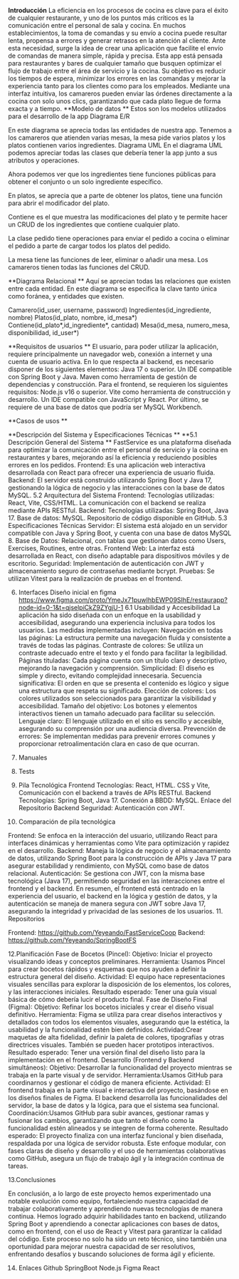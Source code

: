 **Introducción**
La eficiencia en los procesos de cocina es clave para el éxito de cualquier restaurante, y uno de los puntos más críticos es la comunicación entre el personal de sala y cocina. En muchos establecimientos, la toma de comandas y su envío a cocina puede resultar lenta, propensa a errores y generar retrasos en la atención al cliente. Ante esta necesidad, surge la idea de crear una aplicación que facilite el envío de comandas de manera simple, rápida y precisa.
Esta app está pensada para restaurantes y bares de cualquier tamaño que busquen optimizar el flujo de trabajo entre el área de servicio y la cocina. Su objetivo es reducir los tiempos de espera, minimizar los errores en las comandas y mejorar la experiencia tanto para los clientes como para los empleados. Mediante una interfaz intuitiva, los camareros pueden enviar las órdenes directamente a la cocina con solo unos clics, garantizando que cada plato llegue de forma exacta y a tiempo.
**Modelo de datos
**
Estos son los modelos utilizados para el desarrollo de la app
Diagrama E/R

En este diagrama se aprecia todas las entidades de nuestra app. Tenemos a los camareros que atienden varias mesas, la mesa pide varios platos y los platos contienen varios ingredientes.
Diagrama UML
En el diagrama UML podemos apreciar todas las clases que debería tener la app junto a sus atributos y operaciones.

Ahora podemos ver que los ingredientes  tiene funciones públicas para obtener el conjunto o un solo ingrediente específico.

En platos, se aprecia que a parte de obtener los platos, tiene una función para abrir el modificador del plato.

Contiene es el que muestra las modificaciones del plato y te permite hacer un CRUD de los ingredientes que contiene cualquier plato.

La clase pedido tiene operaciones para enviar el pedido a cocina o eliminar el pedido a parte de cargar todos los platos del pedido.

La mesa tiene las funciones de leer, eliminar o añadir una mesa.
Los camareros tienen todas las funciones del CRUD.



**Diagrama Relacional
**
Aquí se aprecian todas las relaciones que existen entre cada entidad. En este diagrama se especifica la clave tanto única como foránea, y entidades que existen.

Camarero(id_user, username, password)
Ingredientes(id_ingrediente, nombre)
Platos(id_plato, nombre, id_mesa*)
Contiene(id_plato*,id_ingrediente*, cantidad)
Mesa(id_mesa, numero_mesa, disponibilidad, id_user*)

**Requisitos de usuarios
**
El usuario, para poder utilizar la aplicación, requiere principalmente un navegador web, conexión a internet y una cuenta de usuario activa.
En lo que respecta al backend, es necesario disponer de los siguientes elementos:
Java 17 o superior.
Un IDE compatible con Spring Boot y Java.
Maven como herramienta de gestión de dependencias y construcción.
Para el frontend, se requieren los siguientes requisitos:
Node.js v16 o superior.
Vite como herramienta de construcción y desarrollo.
Un IDE compatible con JavaScript y React.
Por último, se requiere de una base de datos que podría ser  MySQL Workbench.

**Casos de usos
**

**Descripción del Sistema y Especificaciones Técnicas
**
**5.1 Descripción General del Sistema
**
FastService es una plataforma diseñada para optimizar la comunicación entre el personal de servicio y la cocina en restaurantes y bares, mejorando así la eficiencia y reduciendo posibles errores en los pedidos.
Frontend: Es una aplicación web interactiva desarrollada con React para ofrecer una experiencia de usuario fluida.
Backend: El servidor está construido utilizando Spring Boot y Java 17, gestionando la lógica de negocio y las interacciones con la base de datos MySQL.
5.2 Arquitectura del Sistema
Frontend:
Tecnologías utilizadas: React, Vite, CSS/HTML.
La comunicación con el backend se realiza mediante APIs RESTful.
Backend:
Tecnologías utilizadas: Spring Boot, Java 17.
Base de datos: MySQL.
Repositorio de código disponible en GitHub.
5.3 Especificaciones Técnicas
Servidor: El sistema está alojado en un servidor compatible con Java y Spring Boot, y cuenta con una base de datos MySQL 8.
Base de Datos: Relacional, con tablas que gestionan datos como Users, Exercises, Routines, entre otras.
Frontend Web: La interfaz está desarrollada en React, con diseño adaptable para dispositivos móviles y de escritorio.
Seguridad: Implementación de autenticación con JWT y almacenamiento seguro de contraseñas mediante bcrypt.
Pruebas: Se utilizan Vitest para la realización de pruebas en el frontend.

6. Interfaces
Diseño inicial en figma
https://www.figma.com/proto/YmeJx71puwIhbEWP09SIhE/restaurapp?node-id=0-1&t=qjselpiCkZ9ZYgjU-1
6.1 Usabilidad y Accesibilidad
La aplicación ha sido diseñada con un enfoque en la usabilidad y accesibilidad, asegurando una experiencia inclusiva para todos los usuarios. Las medidas implementadas incluyen:
Navegación en todas las páginas: La estructura permite una navegación fluida y consistente a través de todas las páginas.
Contraste de colores: Se utiliza un contraste adecuado entre el texto y el fondo para facilitar la legibilidad.
Páginas tituladas: Cada página cuenta con un título claro y descriptivo, mejorando la navegación y comprensión.
Simplicidad: El diseño es simple y directo, evitando complejidad innecesaria.
Secuencia significativa: El orden en que se presenta el contenido es lógico y sigue una estructura que respeta su significado.
Elección de colores: Los colores utilizados son seleccionados para garantizar la visibilidad y accesibilidad.
Tamaño del objetivo: Los botones y elementos interactivos tienen un tamaño adecuado para facilitar su selección.
Lenguaje claro: El lenguaje utilizado en el sitio es sencillo y accesible, asegurando su comprensión por una audiencia diversa.
Prevención de errores: Se implementan medidas para prevenir errores comunes y proporcionar retroalimentación clara en caso de que ocurran.


7. Manuales



8. Tests


9. Pila Tecnológica
Frontend
Tecnologías: React, HTML. CSS y Vite, 
Comunicación con el backend a través de APIs RESTful.
Backend
Tecnologías: Spring Boot, Java 17.
Conexión a BBDD: MySQL.
Enlace del Repositorio Backend
Seguridad: Autenticación con JWT.

10. Comparación de pila tecnológica

Frontend: Se enfoca en la interacción del usuario, utilizando React para interfaces dinámicas y herramientas como Vite para optimización y rapidez en el desarrollo.
Backend: Maneja la lógica de negocio y el almacenamiento de datos, utilizando Spring Boot para la construcción de APIs y Java 17 para asegurar estabilidad y rendimiento, con MySQL como base de datos relacional.
Autenticación: Se gestiona con JWT, con la misma base tecnológica (Java 17), permitiendo seguridad en las interacciones entre el frontend y el backend.
En resumen, el frontend está centrado en la experiencia del usuario, el backend en la lógica y gestión de datos, y la autenticación se maneja de manera segura con JWT sobre Java 17, asegurando la integridad y privacidad de las sesiones de los usuarios.
11. Repositorios

Frontend: https://github.com/Yeyeando/FastServiceCoop
Backend: https://github.com/Yeyeando/SpringBootFS

12.Planificación
Fase de Bocetos (Pincel):
Objetivo: Iniciar el proyecto visualizando ideas y conceptos preliminares.
Herramienta: Usamos Pincel para crear bocetos rápidos y esquemas que nos ayuden a definir la estructura general del diseño.
Actividad: El equipo hace representaciones visuales sencillas para explorar la disposición de los elementos, los colores, y las interacciones iniciales.
Resultado esperado: Tener una guía visual básica de cómo debería lucir el producto final.
Fase de Diseño Final (Figma):
Objetivo: Refinar los bocetos iniciales y crear el diseño visual definitivo.
Herramienta: Figma se utiliza para crear diseños interactivos y detallados con todos los elementos visuales, asegurando que la estética, la usabilidad y la funcionalidad estén bien definidos.
Actividad:Crear maquetas de alta fidelidad, definir la paleta de colores, tipografías y otras directrices visuales. También se pueden hacer prototipos interactivos.
Resultado esperado: Tener una versión final del diseño listo para la implementación en el frontend.
Desarrollo (Frontend y Backend simultáneos):
Objetivo: Desarrollar la funcionalidad del proyecto mientras se trabaja en la parte visual y de servidor.
Herramienta:Usamos GitHub para coordinarnos y gestionar el código de manera eficiente.
Actividad:
El frontend trabaja en la parte visual e interactiva del proyecto, basándose en los diseños finales de Figma.
El backend desarrolla las funcionalidades del servidor, la base de datos y la lógica, para que el sistema sea funcional.
Coordinación:Usamos GitHub para subir avances, gestionar ramas y fusionar los cambios, garantizando que tanto el diseño como la funcionalidad estén alineados y se integren de forma coherente.
Resultado esperado: El proyecto finaliza con una interfaz funcional y bien diseñada, respaldada por una lógica de servidor robusta.
Este enfoque modular, con fases claras de diseño y desarrollo y el uso de herramientas colaborativas como GitHub, asegura un flujo de trabajo ágil y la integración continua de tareas.

13.Conclusiones

En conclusión, a lo largo de este proyecto hemos experimentado una notable evolución como equipo, fortaleciendo nuestra capacidad de trabajar colaborativamente y aprendiendo nuevas tecnologías de manera continua. Hemos logrado adquirir habilidades tanto en backend, utilizando Spring Boot y aprendiendo a conectar aplicaciones con bases de datos, como en frontend, con el uso de React y Vitest para garantizar la calidad del código. Este proceso no solo ha sido un reto técnico, sino también una oportunidad para mejorar nuestra capacidad de ser resolutivos, enfrentando desafíos y buscando soluciones de forma ágil y eficiente.

14. Enlaces
Github
SpringBoot
Node.js
Figma
React
